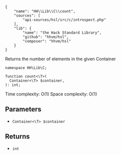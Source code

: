 ``` yamlmeta
{
    "name": "HH\\Lib\\C\\count",
    "sources": [
        "api-sources/hsl/src/c/introspect.php"
    ],
    "lib": {
        "name": "the Hack Standard Library",
        "github": "hhvm/hsl",
        "composer": "hhvm/hsl"
    }
}
```




Returns the number of elements in the given Container




``` Hack
namespace HH\Lib\C;

function count<\T>(
  Container<\T> $container,
): int;
```




Time complexity: O(1)
Space complexity: O(1)




## Parameters




+ ` Container<\T> $container `




## Returns




* ` int `
<!-- HHAPIDOC -->
